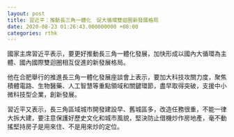 ```yaml
---
layout: post
title: 習近平：推動長三角一體化　促大循環雙迴圈新發展格局
date: 2020-08-23 01:26:43.000000000 +08:00
categories: rthk
---
```


國家主席習近平表示，要更好推動長三角一體化發展，加快形成以國內大循環為主體、國內國際雙迴圈相互促進的新發展格局。

他在合肥舉行的推進長三角一體化發展座談會上表示，要加大科技攻關力度，聚焦積體電路、生物醫藥、人工智慧等重點領域和關鍵環節，盡早取得突破，支援中小微科技型企業，創新發展。

習近平又表示，長三角區域城市開發建設早、舊城區多，改造任務很重，不能一律大拆大建，要注意保護好歷史文化和城市風貌，堅決防止借機炒作房地產，毫不動搖堅持房子是用來住、不是用來炒的定位。

